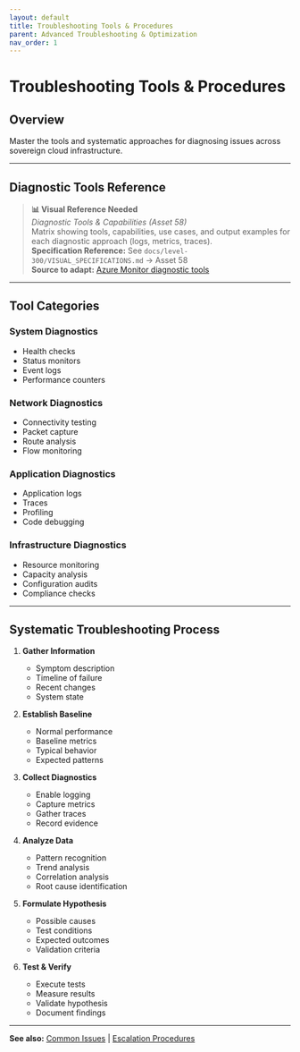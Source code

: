 ```yaml
---
layout: default
title: Troubleshooting Tools & Procedures
parent: Advanced Troubleshooting & Optimization
nav_order: 1
---
```


# Troubleshooting Tools & Procedures

## Overview

Master the tools and systematic approaches for diagnosing issues across sovereign cloud infrastructure.

---

## Diagnostic Tools Reference

> **📊 Visual Reference Needed**  
> *Diagnostic Tools & Capabilities (Asset 58)*  
> Matrix showing tools, capabilities, use cases, and output examples for each diagnostic approach (logs, metrics, traces).  
> **Specification Reference:** See `docs/level-300/VISUAL_SPECIFICATIONS.md` → Asset 58  
> **Source to adapt:** [Azure Monitor diagnostic tools](https://learn.microsoft.com/en-us/azure/azure-monitor/overview)

---

## Tool Categories

### System Diagnostics
- Health checks
- Status monitors
- Event logs
- Performance counters

### Network Diagnostics
- Connectivity testing
- Packet capture
- Route analysis
- Flow monitoring

### Application Diagnostics
- Application logs
- Traces
- Profiling
- Code debugging

### Infrastructure Diagnostics
- Resource monitoring
- Capacity analysis
- Configuration audits
- Compliance checks

---

## Systematic Troubleshooting Process

1. **Gather Information**
   - Symptom description
   - Timeline of failure
   - Recent changes
   - System state

2. **Establish Baseline**
   - Normal performance
   - Baseline metrics
   - Typical behavior
   - Expected patterns

3. **Collect Diagnostics**
   - Enable logging
   - Capture metrics
   - Gather traces
   - Record evidence

4. **Analyze Data**
   - Pattern recognition
   - Trend analysis
   - Correlation analysis
   - Root cause identification

5. **Formulate Hypothesis**
   - Possible causes
   - Test conditions
   - Expected outcomes
   - Validation criteria

6. **Test & Verify**
   - Execute tests
   - Measure results
   - Validate hypothesis
   - Document findings

---

**See also:** [Common Issues](troubleshooting-common-issues.html) | [Escalation Procedures](troubleshooting-escalation.html)
